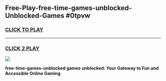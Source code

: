 
## Free-Play-free-time-games-unblocked-Unblocked-Games #0tpvw
<h3>
<a href="https://news.freeplayer.one?title=free-time-games-unblocked&ref=8M">CLICK TO PLAY</a></h3>
<hr>

<h3>
<a href="https://news.freeplayer.one?title=free-time-games-unblocked&ref=8M">CLICK 2 PLAY</a>
  
</h3>

<a href="https://news.freeplayer.one?title=free-time-games-unblocked&ref=8M"><img src="https://clearcache.store/games.png"></a>


**free-time-games-unblocked games unblocked: Your Gateway to Fun and Accessible Online Gaming**
